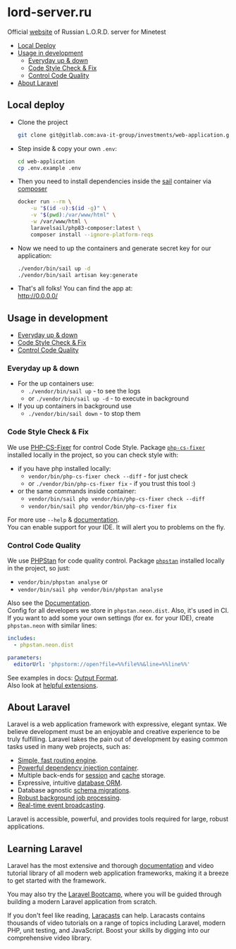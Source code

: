 # lord-server.ru

Official [website](http://lord-server.ru/) of Russian L.O.R.D. server for Minetest

- [Local Deploy](#local-deploy)
- [Usage in development](#usage-in-development)
    - [Everyday up & down](#everyday-up-&-down)
    - [Code Style Check & Fix](#code-style-check-&-fix)
    - [Control Code Quality](#control-code-quality)
- [About Laravel](#about-laravel)

## Local deploy

- Clone the project
  ```bash
  git clone git@gitlab.com:ava-it-group/investments/web-application.git
  ```
- Step inside & copy your own `.env`:
  ```bash
  cd web-application
  cp .env.example .env
  ```
- Then you need to install dependencies inside the [sail](https://laravel.com/docs/11.x/sail) container via [composer](https://getcomposer.org/)
  ```bash
  docker run --rm \
      -u "$(id -u):$(id -g)" \
      -v "$(pwd):/var/www/html" \
      -w /var/www/html \
      laravelsail/php83-composer:latest \
      composer install --ignore-platform-reqs
  ```
- Now we need to up the containers and generate secret key for our application:
  ```bash
  ./vendor/bin/sail up -d
  ./vendor/bin/sail artisan key:generate
  ```
- That's all folks! You can find the app at:  
  http://0.0.0.0/


## Usage in development
- [Everyday up & down](#everyday-up-&-down)
- [Code Style Check & Fix](#code-style-check-&-fix)
- [Control Code Quality](#control-code-quality)

### Everyday up & down
- For the up containers use:
    - `./vendor/bin/sail up` - to see the logs
    - or `./vendor/bin/sail up -d` - to execute in background
- If you up containers in background use
    - `./vendor/bin/sail down` - to stop them

### Code Style Check & Fix
We use [PHP-CS-Fixer](https://cs.symfony.com/) for control Code Style.
Package [`php-cs-fixer`](https://packagist.org/packages/friendsofphp/php-cs-fixer) installed locally in the project, so you can check style with:
- if you have php installed locally:
    - `vendor/bin/php-cs-fixer check --diff` - for just check
    - or `./vendor/bin/php-cs-fixer fix` - if you trust this tool :)
- or the same commands inside container:
    - `vendor/bin/sail php vendor/bin/php-cs-fixer check --diff`
    - `vendor/bin/sail php vendor/bin/php-cs-fixer fix`

For more use `--help` & [documentation](https://github.com/PHP-CS-Fixer/PHP-CS-Fixer?tab=readme-ov-file#documentation).  
You can enable support for your IDE. It will alert you to problems on the fly.

### Control Code Quality
We use [PHPStan](https://phpstan.org/) for code quality control.
Package [`phpstan`](https://packagist.org/packages/phpstan/phpstan) installed locally in the project, so just:
- `vendor/bin/phpstan analyse` or
- `vendor/bin/sail php vendor/bin/phpstan analyse`

Also see the [Documentation](https://phpstan.org/user-guide/getting-started).  
Config for all developers we store in `phpstan.neon.dist`. Also, it's used in CI.  
If you want to add some your own settings (for ex. for your IDE), create `phpstan.neon` with similar lines:
```yaml
includes:
  - phpstan.neon.dist

parameters:
  editorUrl: 'phpstorm://open?file=%%file%%&line=%%line%%'
```
See examples in docs: [Output Format](https://phpstan.org/user-guide/output-format#opening-file-in-an-editor).  
Also look at [helpful extensions](https://phpstan.org/user-guide/extension-library#official-extensions).

## About Laravel

Laravel is a web application framework with expressive, elegant syntax. We believe development must be an enjoyable and creative experience to be truly fulfilling. Laravel takes the pain out of development by easing common tasks used in many web projects, such as:

- [Simple, fast routing engine](https://laravel.com/docs/routing).
- [Powerful dependency injection container](https://laravel.com/docs/container).
- Multiple back-ends for [session](https://laravel.com/docs/session) and [cache](https://laravel.com/docs/cache) storage.
- Expressive, intuitive [database ORM](https://laravel.com/docs/eloquent).
- Database agnostic [schema migrations](https://laravel.com/docs/migrations).
- [Robust background job processing](https://laravel.com/docs/queues).
- [Real-time event broadcasting](https://laravel.com/docs/broadcasting).

Laravel is accessible, powerful, and provides tools required for large, robust applications.

## Learning Laravel

Laravel has the most extensive and thorough [documentation](https://laravel.com/docs) and video tutorial library of all modern web application frameworks, making it a breeze to get started with the framework.

You may also try the [Laravel Bootcamp](https://bootcamp.laravel.com), where you will be guided through building a modern Laravel application from scratch.

If you don't feel like reading, [Laracasts](https://laracasts.com) can help. Laracasts contains thousands of video tutorials on a range of topics including Laravel, modern PHP, unit testing, and JavaScript. Boost your skills by digging into our comprehensive video library.
